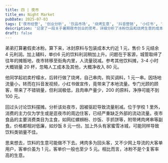 ```yaml
---
title: 四 | 夜市
title_en: Night Market
pubDate: 2025-07-03
tags: ['夜市经营', '创业分析', '饮品市场', '烧烤生意', '抖音营销', '小红书', '客流分析', '商业洞察', '学生创业']
description: '记录了一段关于暑期夜市创业的思考，详细分析了冰粉饮品和烧烤生意的成本收益，探讨了客流量、选址、营销策略等因素对夜市经营的影响，以及社交媒体在本地小微商业中的作用。'
draft: false
---
```




弟弟打算暑假卖冰粉。算下来，冰封原料与包装成本大约近 1 元，售价 5 元结余 4 元利润。加上辅料，单价6 元的饮料利润稍加上升。问题在于客源，城管取缔了往年的摊贩地，夜市转移至街角内里，人流量锐减。参考其他饮料摊，3-4 小时大概销量 20 杯，忽略人工成本及其他，大概净收入 80 元。

他同学起初卖柠檬水，后转行做了烧烤，自己串肉，购买调料，1 元一串。因场地流量小，转而在抖音发视频，小红书做宣传，竟带来了本地流量。专门光顾的顾客，带来了不错销量，但利润极低，且肉串产量少，200 的原料，净挣可能不到 100 元。

回过头讨论饮料摆摊。分析该处夜市，因被驱赶导致流量削减。位于学校 1 里外，消费的主力仅为学生或是逛夜市的周边住客，已经严重缺乏外部的流动流量。夜市食品的主要消费类目为主食，如网红螺蛳粉、炒饭、手抓饼等，附带烤肉烤串等副食。价格都相对低廉，如炒饭 8 元一份。加上外头有家蜜雪冰城，可能同样导致饮料类销量不佳。

思来想去，饮料的生意可能做不下去。烤肉多为回头客，又不少网上导流的大客单用户，客单价虽为 1 元，客单价一般也至少 5 元。相比而言，冰粉不是个复客率高的生意。